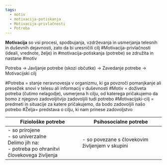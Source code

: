 ```yaml
---
tags:
  - motiv
  - motivacija-potiskanja
  - Motivacija-privlačnosti
  - Potreba
---
```


**Motivacija** so vsi procesi, spodbujanja, vzdrževanja in usmerjanja telesnih in duševnih dejavnosti, zato da bi uresničili cilj
#Motivacija-privlačnosti (ideali, vrednote, želje) in #motivacija-potiskanja (potrebe) se združita in nastane #motiv

Potreba $\rightarrow$ Javljanje potrebe (skozi občutke) $\rightarrow$ Zavedanje potrebe $\rightarrow$ Motivacijski cilj

#Potreba = stanje neravnovesja v organizmu, ki ga povzroči pomanjkanje ali presežek snovi v telesu ali informacij v duševnosti
#Motiv = doživeta potreba (čutimo nelagodje), usmerjena h cilju, od katerega pričakujemo da bomo z njegovo zadovoljitvijo zadovoljili tudi potrebo
#Motivacijski-cilj = predmeti in situacije za katere pričakujemo, da bodo zadovoljili našo potrebo
#Želja= predstava o cilju, ki nam prinese zadovoljstvo

| Fiziološke potrebe                                                                                   | Psihosocialne potrebe                               |
| ---------------------------------------------------------------------------------------------------- | --------------------------------------------------- |
| - so prirojene<br>- so univerzalne<br>Delimo jih na:<br>- potreba po ohranitvi človekovega življenja | - so povezane s človekovim življenjem v skupini<br> |
